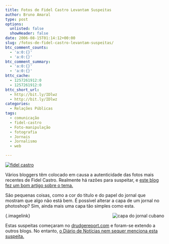 ```yaml
---
title: Fotos de Fidel Castro Levantam Suspeitas
author: Bruno Amaral
type: post
options:
  unlisted: false
  showHeader: false
date: 2006-08-15T01:14:12+00:00
slug: /fotos-de-fidel-castro-levantam-suspeitas/
btc_comment_counts:
  - 'a:0:{}'
  - 'a:0:{}'
btc_comment_summary:
  - 'a:0:{}'
  - 'a:0:{}'
bttc_cache:
  - 1257261912:0
  - 1257261912:0
bttc_short_url:
  - http://bit.ly/IDlwz
  - http://bit.ly/IDlwz
categories:
  - Relações Públicas
tags:
  - comunicação
  - fidel-castro
  - Foto-manipulação
  - fotografia
  - Jornais
  - Jornalismo
  - web

---
```

[<img id="image114" alt="fidel castro" src="/wp-content/uploads/castroblack.jpg" />][1]

Vários bloggers têm colocado em causa a autenticidade das fotos mais recentes de Fidel Castro. Realmente há razões para suspeitar, e [este blog fez um bom artigo sobre o tema.][2]

São pequenas coisas, como a cor do titulo e do papel do jornal que<!--more--> mostram que algo não está bem. É possível alterar a capa de um jornal no photoshop? Sim, ainda mais uma capa tão simples como esta.

[<img style="float: right" id="image115" alt="capa do jornal cubano" src="/wp-content/uploads/castrored.jpg" />][3]{.imagelink}

Estas suspeitas começaram no [drudgereport.com][4] e foram-se extendo a outros blogs. No entanto, [o Diário de Notícias nem sequer menciona esta suspeita.][5]

 [1]: /wp-content/uploads/castroblack.jpg "fidel castro"
 [2]: http://stickynotes.squarespace.com/journal/2006/8/1 "stickynotes.squarespacecom"
 [3]: /wp-content/uploads/castrored.jpg "capa do jornal cubano"
 [4]: http://www.drudgereport.com
 [5]: http://dn.sapo.pt/2006/08/14/internacional/fidel_castro_enviou_prova_vida_dia_s.html "Fidel Castro enviou prova de vida no dia do seu 80.º aniversário "